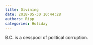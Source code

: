 ```yaml
---
title: Divining
date: 2018-05-30 10:44:28
authors: Ripp
categories: Holiday
---
```


 B.C. is a cesspool of political corruption.